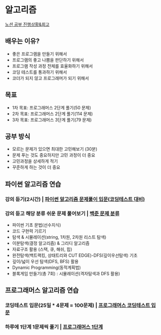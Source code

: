 # 알고리즘
[노션 공부 진행상황&회고](https://bolder-starburst-a73.notion.site/f58d5e137d81494e941f71884b288ce3)
## 배우는 이유?
- 좋은 프로그램을 만들기 위해서
- 프로그램의 좋고 나쁨을 판단하기 위해서
- 프로그램 작성 과정 전체를 효율화하기 위해서
- 코딩 테스트를 통과하기 위해서
- 코더가 되지 않고 프로그래머가 되기 위해서

## 목표
- 1차 목표: 프로그래머스 2단계 풀기(50 문제)
- 2차 목표: 프로그래머스 2단계 풀기(114 문제)
- 3차 목표: 프로그래머스 3단계 풀기(79 문제)

## 공부 방식
- 모르는 문제가 있으면 최대한 고민해보기 (30분)
- 문제 푸는 것도 중요하지만 고민 과정이 더 중요
- 고민과정을 상세하게 적기
- 꾸준하게 하는 것이 더 중요

## 파이썬 알고리즘 연습
### 강의 듣기(2시간) | [파이썬 알고리즘 문제풀이 입문(코딩테스트 대비)](https://www.inflearn.com/course/%ED%8C%8C%EC%9D%B4%EC%8D%AC-%EC%95%8C%EA%B3%A0%EB%A6%AC%EC%A6%98-%EB%AC%B8%EC%A0%9C%ED%92%80%EC%9D%B4-%EC%BD%94%EB%94%A9%ED%85%8C%EC%8A%A4%ED%8A%B8)
### 강의 듣고 해당 분류 쉬운 문제 풀어보기 | [백준 문제 분류](https://www.acmicpc.net/problem/tags)
- 파이썬 기초 문법(선수지식)
- 코드 구현력 기르기
- 탐색 & 시뮬레이션(string, 1차원, 2차원 리스트 탐색)
- 이분탐색(결정 알고리즘) & 그리디 알고리즘
- 자료구조 활용 (스택, 큐, 해쉬, 힙)
- 완전탐색(백트랙킹, 상태트리와 CUT EDGE)-DFS(깊이우선탐색) 기초
- 깊이/넓이 우선 탐색(DFS, BFS) 활용
- Dynamic Programming(동적계획법)
- 블록게임 만들기(총 7회) : 시뮬레이션(격자탐색과 DFS 활용)

## 프로그래머스 알고리즘 연습
### 코딩테스트 입문(25일 * 4문제 = 100문제) | [프로그래머스 코딩테스트 입문](https://school.programmers.co.kr/learn/challenges/beginner?order=acceptance_asc&page=1)
### 하루에 1단계 1문제씩 풀기 | [프로그래머스 1단계](https://school.programmers.co.kr/learn/challenges?order=recent&page=1&levels=1)
